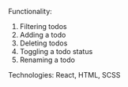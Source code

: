 Functionality:
1. Filtering todos
2. Adding a todo
3. Deleting todos
4. Toggling a todo status
5. Renaming a todo

Technologies: React, HTML, SCSS

